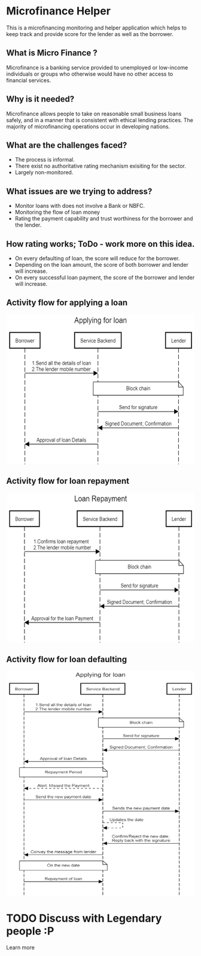 # Microfinance Helper

This is a microfinancing monitoring and helper application which helps to keep track and provide score for the lender as well as the borrower. 

## What is Micro Finance ?
Microfinance is a banking service provided to unemployed or low-income individuals or groups who otherwise would have no other access to financial services. 

## Why is it needed?
Microfinance allows people to take on reasonable small business loans safely, and in a manner that is consistent with ethical lending practices.
The majority of microfinancing operations occur in developing nations.

## What are the challenges faced?
- The process is informal.
- There exist no authoritative rating mechanism exisiting for the sector.
- Largely non-monitored.

## What issues are we trying to address?
- Monitor loans with does not involve a Bank or NBFC.
- Monitoring the flow of loan money 
- Rating the payment capability and trust worthiness for the borrower and the lender. 

## How rating works; ToDo - work more on this idea.
- On every defaulting of loan, the score will reduce for the borrower.
- Depending on the loan amount, the score of both borrower and lender will increase. 
- On every successful loan payment, the score of the borrower and lender will increase.

## Activity flow for applying a loan
<p align="center">
<img src="./docs/img/Applying for loan.png" alt="alt text" width="500px" height="400px">
</p>

## Activity flow for loan repayment
<p align="center">
<img src="./docs/img/Loan_payment.png" alt="alt text" width="500px" height="400px">
</p>

## Activity flow for loan defaulting
<p align="center">
<img src="./docs/img/Missed_Payment.png" alt="alt text" width="500px" height="600px">
</p>

# TODO Discuss with Legendary people :P
Learn more
